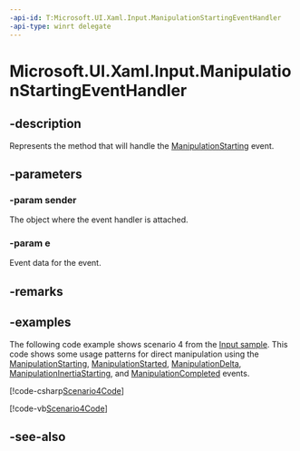 ```yaml
---
-api-id: T:Microsoft.UI.Xaml.Input.ManipulationStartingEventHandler
-api-type: winrt delegate
---
```

<!-- Delegate syntax.
public delegate void ManipulationStartingEventHandler(System.Object sender, Microsoft.UI.Xaml.Input.ManipulationStartingRoutedEventArgs e)
-->
# Microsoft.UI.Xaml.Input.ManipulationStartingEventHandler

## -description
Represents the method that will handle the [ManipulationStarting](../microsoft.ui.xaml/uielement_manipulationstarting.md) event.

## -parameters
### -param sender
The object where the event handler is attached.

### -param e
Event data for the event.


## -remarks

## -examples
The following code example shows scenario 4 from the [Input sample](https://github.com/microsoftarchive/msdn-code-gallery-microsoft/tree/411c271e537727d737a53fa2cbe99eaecac00cc0/Official%20Windows%20Platform%20Sample/Input%20XAML%20user%20input%20events%20sample). This code shows some usage patterns for direct manipulation using the [ManipulationStarting](../microsoft.ui.xaml/uielement_manipulationstarting.md), [ManipulationStarted](../microsoft.ui.xaml/uielement_manipulationstarted.md), [ManipulationDelta](../microsoft.ui.xaml/uielement_manipulationdelta.md), [ManipulationInertiaStarting](../microsoft.ui.xaml/uielement_manipulationinertiastarting.md), and [ManipulationCompleted](../microsoft.ui.xaml/uielement_manipulationcompleted.md) events.



[!code-csharp[Scenario4Code](../microsoft.ui.xaml/code/input/csharp/Scenario4.xaml.cs#SnippetScenario4Code)]

[!code-vb[Scenario4Code](../microsoft.ui.xaml/code/input/vbnet/Scenario4.xaml.vb#SnippetScenario4Code)]


## -see-also
